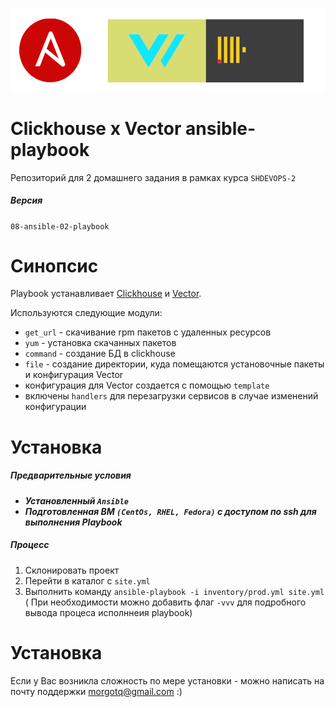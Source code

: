 ![alt text](image-2.png)

Clickhouse x Vector ansible-playbook
=====================

Репозиторий для 2 домашнего задания в рамках курса `SHDEVOPS-2`

##### Версия 
`08-ansible-02-playbook`

Синопсис
=====================

Playbook устанавливает [Clickhouse](https://clickhouse.com/) и [Vector](https://vector.dev/).

Используются следующие модули:
- `get_url` - скачивание rpm пакетов с удаленных ресурсов
- `yum` - установка скачанных пакетов
- `command` - создание БД в clickhouse
- `file` - создание директории, куда помещаются установочные пакеты и конфигурация Vector
- конфигурация для Vector создается с помощью `template`
- включены `handlers` для перезагрузки сервисов в случае изменений конфигурации


Установка
=====================

##### Предварительные условия
- ***Установленный `Ansible`***
- ***Подготовленная ВМ `(CentOs, RHEL, Fedora)` с доступом по ssh для выполнения Playbook***

##### Процесс

1. Склонировать проект
2. Перейти в каталог с `site.yml`
3. Выполнить команду `ansible-playbook -i inventory/prod.yml site.yml` ( При необходимости можно добавить флаг `-vvv` для подробного вывода процеса исполннеия playbook)

Установка
=====================

Если у Вас возникла сложность по мере установки - можно написать на почту поддержки morgotq@gmail.com :)

